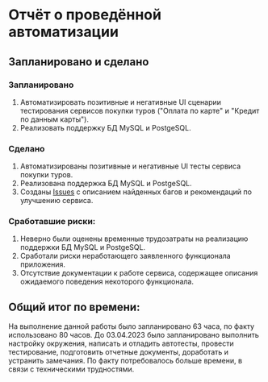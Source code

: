 # Отчёт о проведённой автоматизации
## Запланировано и сделано
### Запланировано
1. Автоматизировать позитивные и негативные UI сценарии тестирования сервисов покупки туров ("Оплата по карте" и "Кредит по данным карты").
2. Реализовать поддержку БД MySQL и PostgeSQL.
### Сделано
1. Автоматизированы позитивные и негативные UI тесты сервиса покупки туров.
2. Реализована поддержка БД MySQL и PostgeSQL.
3. Созданы [Issues](https://github.com/persikfloro/diploma-qa/issues) с описанием найденных багов и рекомендаций по улучшению сервиса.

### Сработавшие риски:
1. Неверно были оценены временные трудозатраты на реализацию поддержки БД MySQL и PostgeSQL.
2. Сработали риски неработающего заявленного функционала приложения.
3. Отсутствие документации к работе сервиса, содержащее описания ожидаемого поведения некоторого функционала.

## Общий итог по времени:
На выполнение данной работы было запланировано 63 часа, по факту использовано 80 часов.
До 03.04.2023 было запланировано выполнить настройку окружения, написать и отладить автотесты, провести тестирование, подготовить отчетные документы, доработать и устранить замечания.
По факту потребовалось больше времени, в связи с техническими трудностями.
